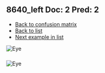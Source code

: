 ## 8640_left Doc: 2 Pred: 2
- [Back to confusion matrix](https://github.com/juliandewit/kaggle_retinopathy/blob/master/matrix.md)
- [Back to list](https://github.com/juliandewit/kaggle_retinopathy/blob/master/lists/22/list.md)
- [Next example in list](https://github.com/juliandewit/kaggle_retinopathy/blob/master/lists/22/86/865_left.md)

![Eye](https://retinopaty.blob.core.windows.net/size1024/8640_left_2.jpeg)

### 

![Eye]()
